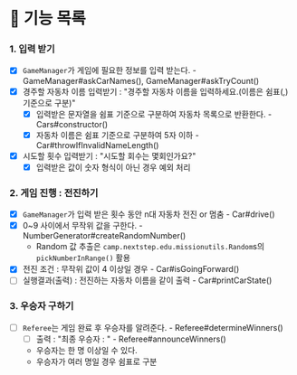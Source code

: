 # 🚀 기능 목록


### 1. 입력 받기
- [x] `GameManager`가 게임에 필요한 정보를 입력 받는다. - GameManager#askCarNames(), GameManager#askTryCount()
- [x] 경주할 자동차 이름 입력받기 : "경주할 자동차 이름을 입력하세요.(이름은 쉼표(,) 기준으로 구분)"
  - [x] 입력받은 문자열을 쉼표 기준으로 구분하여 자동차 목록으로 반환한다. - Cars#constructor()
  - [x] 자동차 이름은 쉼표 기준으로 구분하여 5자 이하 - Car#throwIfInvalidNameLength()
- [x] 시도할 횟수 입력받기 : "시도할 회수는 몇회인가요?"
  - [x] 입력받은 값이 숫자 형식이 아닌 경우 예외 처리

### 2. 게임 진행 : 전진하기
- [x] `GameManager`가 입력 받은 횟수 동안 n대 자동차 전진 or 멈춤 - Car#drive()
- [x] 0~9 사이에서 무작위 값을 구한다. - NumberGenerator#createRandomNumber()
  - Random 값 추출은 `camp.nextstep.edu.missionutils.Random`s의 `pickNumberInRange()` 활용
- [x] 전진 조건 : 무작위 값이 4 이상일 경우 - Car#isGoingForward()
- [ ] 실행결과(출력) : 전진하는 자동차 이름을 같이 출력 - Car#printCarState()

### 3. 우승자 구하기
- [ ] `Referee`는 게임 완료 후 우승자를 알려준다. - Referee#determineWinners()
  - [ ] 출력 : "최종 우승자 : " - Referee#announceWinners()
  - 우승자는 한 명 이상일 수 있다.
  - 우승자가 여러 명일 경우 쉼표로 구분